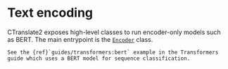 # Text encoding

CTranslate2 exposes high-level classes to run encoder-only models such as BERT. The main entrypoint is the [`Encoder`](python/ctranslate2.Encoder.rst) class.

```{tip}
See the {ref}`guides/transformers:bert` example in the Transformers guide which uses a BERT model for sequence classification.
```

